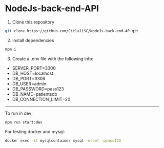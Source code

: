 # NodeJs-back-end-API

1. Clone this repository

```bash
git clone https://github.com/CitlaliSC/NodeJs-back-end-AP.git
```

2. Install dependencies

```bash
npm i
```

3. Create a .env file with the following info:

- SERVER_PORT=3000
- DB_HOST=localhost
- DB_PORT=3306
- DB_USER=admin
- DB_PASSWORD=pass123
- DB_NAME=patientsdb
- DB_CONNECTION_LIMIT=20

---

To run in dev:

```bash
npm run start:dev
```

For testing docker and mysql:

```bash
docker exec -it mysqlcontainer mysql -uroot -ppass123
```
